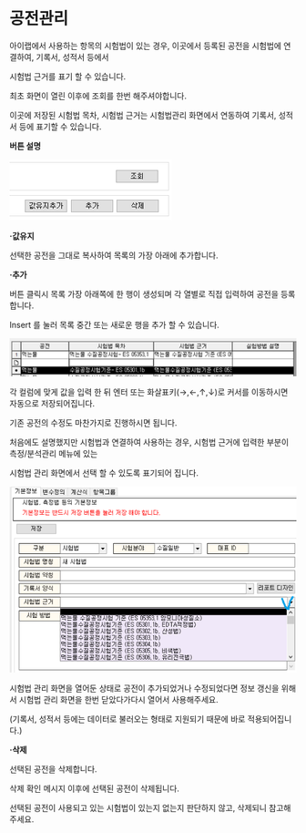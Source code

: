 # 공전관리

아이랩에서 사용하는 항목의 시험법이 있는 경우, 이곳에서 등록된 공전을 시험법에 연결하여, 기록서, 성적서 등에서

시험법 근거를 표기 할 수 있습니다.

최초 화면이 열린 이후에 조회를 한번 해주셔야합니다.

이곳에 저장된 시험법 목차, 시험법 근거는 시험법관리 화면에서 연동하여 기록서, 성적서 등에 표기할 수 있습니다.

**버튼 설명**

![](/assets/002공통코드관리/공전관리버튼49.png)

**·값유지**

선택한 공전을 그대로 복사하여 목록의 가장 아래에 추가합니다.

**·추가**

버튼 클릭시 목록 가장 아래쪽에 한 행이 생성되며 각 열별로 직접 입력하여 공전을 등록합니다.

Insert 를 눌러 목록 중간 또는 새로운 행을 추가 할 수 있습니다.

![](/assets/002공통코드관리/공전관리추가50.png)

각 컬럼에 맞게 값을 입력 한 뒤 엔터 또는 화살표키\(→,←,↑,↓\)로 커서를 이동하시면 자동으로 저장되어집니다.

기존 공전의 수정도 마찬가지로 진행하시면 됩니다.

처음에도 설명했지만 시험법과 연결하여 사용하는 경우, 시험법 근거에 입력한 부분이 측정/분석관리 메뉴에 있는

시험법 관리 화면에서 선택 할 수 있도록 표기되어 집니다.

![](/assets/002공통코드관리/공전관리시험법화면51.png)

시험법 관리 화면을 열어둔 상태로 공전이 추가되었거나 수정되었다면 정보 갱신을 위해서 시험법 관리 화면을 한번 닫았다가다시 열어서 사용해주세요.

\(기록서, 성적서 등에는 데이터로 불러오는 형태로 지원되기 때문에 바로 적용되어집니다.\)

**·삭제**

선택된 공전을 삭제합니다.

삭제 확인 메시지 이후에 선택된 공전이 삭제됩니다.

선택된 공전이 사용되고 있는 시험법이 있는지 없는지 판단하지 않고, 삭제되니 참고해주세요.

